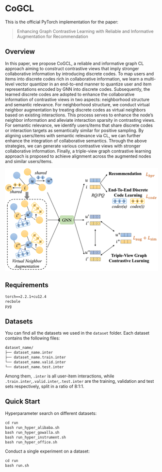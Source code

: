 # CoGCL

This is the official PyTorch implementation for the paper:

> Enhancing Graph Contrastive Learning with Reliable and Informative Augmentation for Recommendation

## Overview

In this paper, we propose CoGCL, a reliable and informative graph CL approach aiming to construct contrastive views that imply stronger collaborative information by introducing discrete codes. To map users and items into discrete codes rich in collaborative information, we learn a multi-level vector quantizer in an end-to-end manner to quantize user and item representations encoded by GNN into discrete codes. Subsequently, the learned discrete codes are adopted to enhance the collaborative information of contrastive views in two aspects: neighborhood structure and semantic relevance. For neighborhood structure, we conduct virtual neighbor augmentation by treating discrete codes as virtual neighbors based on existing interactions. This process serves to enhance the node’s neighbor information and alleviate interaction sparsity in contrasting views. For semantic relevance, we identify users/items that share discrete codes or interaction targets as semantically similar for positive sampling. By aligning users/items with semantic relevance via CL, we can further enhance the integration of collaborative semantics. Through the above strategies, we can generate various contrastive views with stronger collaborative information. Finally, a triple-view graph contrastive learning approach is proposed to achieve alignment across the augmented nodes and similar users/items. 

![](asset/model.png)

## Requirements

```
torch==2.2.1+cu12.4
recbole
pyg
```

## Datasets

You can find all the datasets we used in the `dataset` folder. Each dataset contains the following files:

```
dataset_name/
├── dataset_name.inter
├── dataset_name.train.inter
└── dataset_name.valid.inter
└── dataset_name.test.inter
```

Among them, `.inter` is all user-item interactions, while `.train.inter`,`.valid.inter`,`.test.inter`  are the training, validation and test sets respectively, split in a ratio of 8:1:1.

## Quick Start

Hyperparameter search on different datasets:

```shell
cd run
bash run_hyper_alibaba.sh
bash run_hyper_gowalla.sh
bash run_hyper_instrument.sh
bash run_hyper_office.sh
```

Conduct a single experiment on a dataset:

```
cd run
bash run.sh
```

